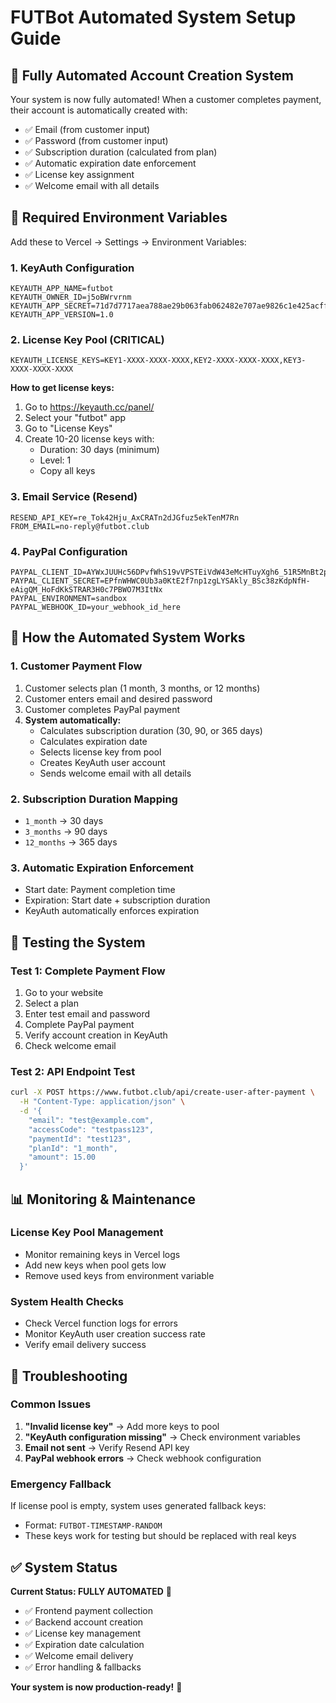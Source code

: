 # FUTBot Automated System Setup Guide

## 🚀 Fully Automated Account Creation System

Your system is now fully automated! When a customer completes payment, their account is automatically created with:
- ✅ Email (from customer input)
- ✅ Password (from customer input) 
- ✅ Subscription duration (calculated from plan)
- ✅ Automatic expiration date enforcement
- ✅ License key assignment
- ✅ Welcome email with all details

## 🔧 Required Environment Variables

Add these to Vercel → Settings → Environment Variables:

### 1. KeyAuth Configuration
```
KEYAUTH_APP_NAME=futbot
KEYAUTH_OWNER_ID=j5oBWrvrnm
KEYAUTH_APP_SECRET=71d7d7717aea788ae29b063fab062482e707ae9826c1e425acffaa7cd816dfc5
KEYAUTH_APP_VERSION=1.0
```

### 2. License Key Pool (CRITICAL)
```
KEYAUTH_LICENSE_KEYS=KEY1-XXXX-XXXX-XXXX,KEY2-XXXX-XXXX-XXXX,KEY3-XXXX-XXXX-XXXX
```

**How to get license keys:**
1. Go to https://keyauth.cc/panel/
2. Select your "futbot" app
3. Go to "License Keys"
4. Create 10-20 license keys with:
   - Duration: 30 days (minimum)
   - Level: 1
   - Copy all keys

### 3. Email Service (Resend)
```
RESEND_API_KEY=re_Tok42Hju_AxCRATn2dJGfuz5ekTenM7Rn
FROM_EMAIL=no-reply@futbot.club
```

### 4. PayPal Configuration
```
PAYPAL_CLIENT_ID=AYWxJUUHc56DPvfWhS19vVPSTEiVdW43eMcHTuyXgh6_51R5MnBt2pDXCP7JxhkVm2enqv8MuN4_l3SJ
PAYPAL_CLIENT_SECRET=EPfnWHWC0Ub3a0KtE2f7np1zgLYSAkly_BSc38zKdpNfH-eAigQM_HoFdKkSTRAR3H0c7PBWO7M3ItNx
PAYPAL_ENVIRONMENT=sandbox
PAYPAL_WEBHOOK_ID=your_webhook_id_here
```

## 🔄 How the Automated System Works

### 1. Customer Payment Flow
1. Customer selects plan (1 month, 3 months, or 12 months)
2. Customer enters email and desired password
3. Customer completes PayPal payment
4. **System automatically:**
   - Calculates subscription duration (30, 90, or 365 days)
   - Calculates expiration date
   - Selects license key from pool
   - Creates KeyAuth user account
   - Sends welcome email with all details

### 2. Subscription Duration Mapping
- `1_month` → 30 days
- `3_months` → 90 days  
- `12_months` → 365 days

### 3. Automatic Expiration Enforcement
- Start date: Payment completion time
- Expiration: Start date + subscription duration
- KeyAuth automatically enforces expiration

## 🧪 Testing the System

### Test 1: Complete Payment Flow
1. Go to your website
2. Select a plan
3. Enter test email and password
4. Complete PayPal payment
5. Verify account creation in KeyAuth
6. Check welcome email

### Test 2: API Endpoint Test
```bash
curl -X POST https://www.futbot.club/api/create-user-after-payment \
  -H "Content-Type: application/json" \
  -d '{
    "email": "test@example.com",
    "accessCode": "testpass123",
    "paymentId": "test123",
    "planId": "1_month",
    "amount": 15.00
  }'
```

## 📊 Monitoring & Maintenance

### License Key Pool Management
- Monitor remaining keys in Vercel logs
- Add new keys when pool gets low
- Remove used keys from environment variable

### System Health Checks
- Check Vercel function logs for errors
- Monitor KeyAuth user creation success rate
- Verify email delivery success

## 🚨 Troubleshooting

### Common Issues
1. **"Invalid license key"** → Add more keys to pool
2. **"KeyAuth configuration missing"** → Check environment variables
3. **Email not sent** → Verify Resend API key
4. **PayPal webhook errors** → Check webhook configuration

### Emergency Fallback
If license pool is empty, system uses generated fallback keys:
- Format: `FUTBOT-TIMESTAMP-RANDOM`
- These keys work for testing but should be replaced with real keys

## ✅ System Status

**Current Status: FULLY AUTOMATED** 🎉

- ✅ Frontend payment collection
- ✅ Backend account creation
- ✅ License key management
- ✅ Expiration date calculation
- ✅ Welcome email delivery
- ✅ Error handling & fallbacks

**Your system is now production-ready!** 🚀

